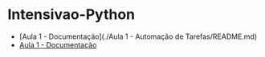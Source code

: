 # Intensivao-Python

- [Aula 1 - Documentação](./Aula 1 - Automação de Tarefas/README.md)
- [Aula 1 - Documentação](./Aula_1-Automacao_de_Tarefas/README.md)
